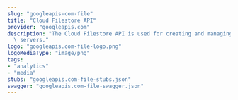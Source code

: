 ```yaml
---
slug: "googleapis-com-file"
title: "Cloud Filestore API"
provider: "googleapis.com"
description: "The Cloud Filestore API is used for creating and managing cloud file\
  \ servers."
logo: "googleapis.com-file-logo.png"
logoMediaType: "image/png"
tags:
- "analytics"
- "media"
stubs: "googleapis.com-file-stubs.json"
swagger: "googleapis.com-file-swagger.json"
---
```


